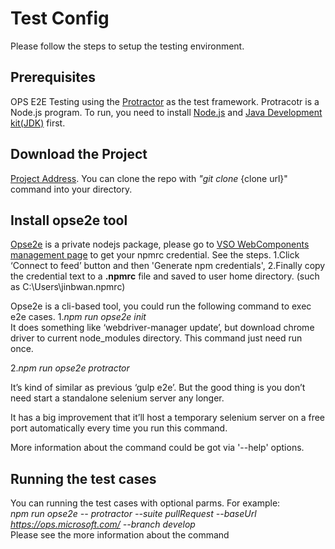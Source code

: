 # Test Config

 Please follow the steps to setup the testing environment.

 ## Prerequisites
 OPS E2E Testing using the [Protractor](http://www.protractortest.org/#/tutorial) as the test framework. Protracotr is a Node.js program. To run, you need to install [Node.js](https://nodejs.org/en/) and [Java Development kit(JDK)](http://www.oracle.com/technetwork/java/javase/downloads/index.html) first.

 ## Download the Project
 [Project Address](https://mseng.visualstudio.com/VSChina/VSChina%20Team/_git/OpenPublishing.E2ETesting). You can clone the repo with *"git clone* {clone url}" command into your directory.

 ## Install opse2e tool
 [Opse2e](https://mseng.visualstudio.com/VSChina/VSChina%20Team/_git/Templating.E2ETools) is a private nodejs package, please go to [VSO WebComponents management page](https://mseng.visualstudio.com/DefaultCollection/VSChina/Templating/_packaging?feed=WebComponents&package=8316a24e-039a-496d-a3d3-125e7cdf1a8d&version=0bdaa70c-ecc7-4e3b-b68f-5a188988ce26&_a=package) to get your npmrc credential. See the steps.
 1.Click ‘Connect to feed’ button and then 'Generate npm credentials', 
 2.Finally copy the credential text to a **.npmrc** file and saved to user home directory. (such as C:\Users\jinbwan\.npmrc)

 Opse2e is a cli-based tool, you could run the following command to exec e2e cases.
 1.*npm run opse2e init*  
 It does something like ‘webdriver-manager update’, but download chrome driver to current node_modules directory. This command just need run once.

 2.*npm run opse2e protractor*  
 
 It’s kind of similar as previous ‘gulp e2e’. But the good thing is you don’t need start a standalone selenium server any longer.  

 It has a big improvement that it’ll host a temporary selenium server on a free port automatically every time you run this command.  

 More information about the command could be got via '--help' options.  

 ## Running the test cases
 You can running the test cases with optional parms. For example:  
 *npm run opse2e -- protractor --suite pullRequest --baseUrl https://ops.microsoft.com/ --branch develop*  
 Please see the more information about the command
